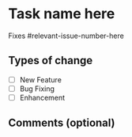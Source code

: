 # Task name here

Fixes #relevant-issue-number-here

## Types of change

- [ ] New Feature
- [ ] Bug Fixing
- [ ] Enhancement
  
## Comments (optional)

